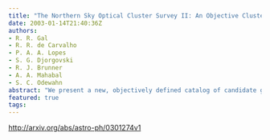```yaml
---
title: "The Northern Sky Optical Cluster Survey II: An Objective Cluster Catalog   for 5800 Square Degrees"
date: 2003-01-14T21:40:36Z
authors:
- R. R. Gal
- R. R. de Carvalho
- P. A. A. Lopes
- S. G. Djorgovski
- R. J. Brunner
- A. A. Mahabal
- S. C. Odewahn
abstract: "We present a new, objectively defined catalog of candidate galaxy clusters based on the galaxy catalogs from the Digitized Second Palomar Observatory Sky Survey (DPOSS). This cluster catalog, derived from the best calibrated plates in the high latitude (|b|>30) Northern Galactic Cap region, covers 5,800 square degrees, and contains 8,155 candidate clusters. A simple adaptive kernel density mapping technique, combined with the SExtractor object detection algorithm, is used to detect galaxy overdensities, which we identify as clusters. Simulations of the background galaxy distribution and clusters of varying richnesses and redshifts allow us to optimize detection parameters, and measure the completeness and contamination rates for our catalog. Cluster richnesses and photometric redshifts are measured, using integrated colors and magnitudes for each cluster. An extensive spectroscopic survey is used to confirm the photometric results.   This catalog, with well-characterized sample properties, provides a sound basis for future studies of cluster physics and large scale structure."
featured: true
tags:
---
```

http://arxiv.org/abs/astro-ph/0301274v1
